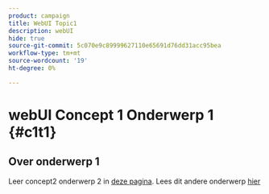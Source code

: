 ```yaml
---
product: campaign
title: WebUI Topic1
description: webUI
hide: true
source-git-commit: 5c070e9c89999627110e65691d76dd31acc95bea
workflow-type: tm+mt
source-wordcount: '19'
ht-degree: 0%

---
```


# webUI Concept 1 Onderwerp 1 {#c1t1}

## Over onderwerp 1

Leer concept2 onderwerp 2 in [deze pagina](../concept2/topic2.md).
Lees dit andere onderwerp [hier](../../automation/workflow/about-workflows.md)